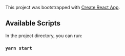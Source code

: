 This project was bootstrapped with [Create React App](https://github.com/facebook/create-react-app).

## Available Scripts

In the project directory, you can run:

### `yarn start`

